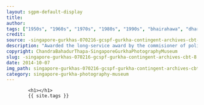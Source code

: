 ```yaml
---
layout: sgpm-default-display
title: 
author: 
tags: ["1950s", "1960s", "1970s", "1980s", "1990s", "bhairahawa", "dharan", "gurkhas", "kathmandu", "nepal", "pokhara", "singapore", "singapore gurkha archive", "singapore gurkha old photographs", "singapore gurkha photography museum", "singapore gurkhas"]
credit: 
source: -singapore-gurkhas-070216-gcspf-gurkha-contingent-archives-cbt-8
description: "Awarded the long-service award by the commisioner of police. Location at Police Academy, Thomson.  Date: 12 Jan 1974"
copyright: ChandraBahadurThapa-SingaporeGurkhaPhotographyMuseum
slug: -singapore-gurkhas-070216-gcspf-gurkha-contingent-archives-cbt-8
date: 2014-10-07
img_path: singapore-gurkhas-070216-gcspf-gurkha-contingent-archives-cbt-8.jpg
category: singapore-gurkha-photography-museum
---
```

	 		

	 		<h1></h1>
	 		{{ site.tags }}
	 		
